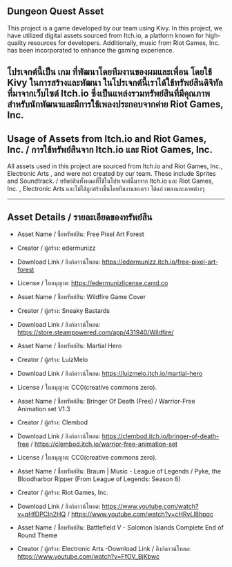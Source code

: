 
## Dungeon Quest Asset
This project is a game developed by our team using Kivy. In this project, we have utilized digital assets sourced from Itch.io, a platform known for high-quality resources for developers. Additionally, music from Riot Games, Inc. has been incorporated to enhance the gaming experience.

โปรเจกต์นี้เป็น เกม ที่พัฒนาโดยทีมงานของผมและเพื่อน โดยใช้ Kivy ในการสร้างและพัฒนา ในโปรเจกต์นี้เราได้ใช้ทรัพย์สินดิจิทัลที่มาจากเว็บไซต์ Itch.io ซึ่งเป็นแหล่งรวมทรัพย์สินที่มีคุณภาพสำหรับนักพัฒนาและมีการใช้เพลงประกอบจากค่าย Riot Games, Inc.
---

## Usage of Assets from Itch.io and Riot Games, Inc. / การใช้ทรัพย์สินจาก Itch.io และ Riot Games, Inc.
All assets used in this project are sourced from Itch.io and Riot Games, Inc., Electronic Arts , and were not created by our team. These include Sprites and Soundtrack. / ทรัพย์สินทั้งหมดที่ใช้ในโปรเจกต์นี้มาจาก Itch.io และ Riot Games, Inc. , Electronic Arts และไม่ได้ถูกสร้างขึ้นโดยทีมงานของเรา ได้แก่ เพลงและภาพต่างๆ 

---
## Asset Details / รายละเอียดของทรัพย์สิน

- Asset Name / ชื่อทรัพย์สิน: Free Pixel Art Forest
- Creator / ผู้สร้าง: edermunizz
- Download Link / ลิงก์ดาวน์โหลด: https://edermunizz.itch.io/free-pixel-art-forest
- License / ใบอนุญาต: https://edermunizlicense.carrd.co

- Asset Name / ชื่อทรัพย์สิน: Wildfire Game Cover 
- Creator / ผู้สร้าง: Sneaky Bastards
- Download Link / ลิงก์ดาวน์โหลด: https://store.steampowered.com/app/431940/Wildfire/

- Asset Name / ชื่อทรัพย์สิน: Martial Hero 
- Creator / ผู้สร้าง: LuizMelo
- Download Link / ลิงก์ดาวน์โหลด: https://luizmelo.itch.io/martial-hero
- License / ใบอนุญาต: CC0(creative commons zero).

- Asset Name / ชื่อทรัพย์สิน: Bringer Of Death (Free) / Warrior-Free Animation set V1.3
- Creator / ผู้สร้าง: Clembod
- Download Link / ลิงก์ดาวน์โหลด: https://clembod.itch.io/bringer-of-death-free / https://clembod.itch.io/warrior-free-animation-set
- License / ใบอนุญาต: CC0(creative commons zero).

- Asset Name / ชื่อทรัพย์สิน: Braum | Music - League of Legends / Pyke, the Bloodharbor Ripper (From League of Legends: Season 8) 
- Creator / ผู้สร้าง: Riot Games, Inc.
- Download Link / ลิงก์ดาวน์โหลด: https://www.youtube.com/watch?v=qHfDPCIn2HQ / https://www.youtube.com/watch?v=cHRvLl8hpqc

- Asset Name / ชื่อทรัพย์สิน: Battlefield V - Solomon Islands Complete End of Round Theme
- Creator / ผู้สร้าง: Electronic Arts
-Download Link / ลิงก์ดาวน์โหลด: https://www.youtube.com/watch?v=FfOV_BjKbwc
